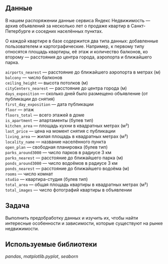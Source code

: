 ## Данные

В нашем распоряжении данные сервиса Яндекс Недвижимость — архив объявлений за несколько лет о продаже квартир в Санкт-Петербурге и соседних населённых пунктах.

О каждой квартире в базе содержится два типа данных: добавленные пользователем и картографические. Например, к первому типу относятся площадь квартиры, её этаж и количество балконов, ко второму — расстояния до центра города, аэропорта и ближайшего парка. 

```airports_nearest``` — расстояние до ближайшего аэропорта в метрах (м)    
```balcony``` — число балконов    
```ceiling_height``` — высота потолков (м)    
```cityCenters_nearest``` — расстояние до центра города (м)    
```days_exposition``` — сколько дней было размещено объявление (от публикации до снятия)    
```first_day_exposition``` — дата публикации    
```floor``` — этаж    
```floors_total``` — всего этажей в доме    
```is_apartment``` — апартаменты (булев тип)    
```kitchen_area``` — площадь кухни в квадратных метрах (м²)    
```last_price``` — цена на момент снятия с публикации    
```living_area``` — жилая площадь в квадратных метрах (м²)    
```locality_name``` — название населённого пункта    
```open_plan``` — свободная планировка (булев тип)    
```parks_around3000``` — число парков в радиусе 3 км    
```parks_nearest``` — расстояние до ближайшего парка (м)    
```ponds_around3000``` — число водоёмов в радиусе 3 км    
```ponds_nearest``` — расстояние до ближайшего водоёма (м)    
```rooms``` — число комнат    
```studio``` — квартира-студия (булев тип)    
```total_area``` — общая площадь квартиры в квадратных метрах (м²)    
```total_images``` — число фотографий квартиры в объявлении    

## Задача

Выполнить предобработку данных и изучить их, чтобы найти интересные особенности и зависимости, которые существуют на рынке недвижимости.  

## Используемые библиотеки
*pandas*, *matplotlib.pyplot*, *seaborn*
